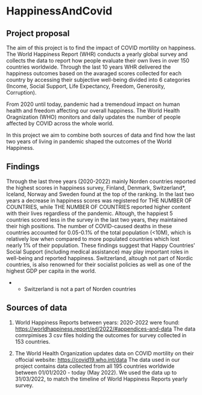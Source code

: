 # HappinessAndCovid

## Project proposal
The aim of this project is to find the impact of COVID mortility on happiness. The World Happiness Report (WHR) conducts a yearly global survey and collects the data to report how people evaluate their own lives in over 150 countries worldwide. Through the last 10 years WHR delivered the happiness outcomes based on the avaraged scores collected for each country by accessing their subjective well-being divided into 6 categories (Income, Social Support, Life Expectancy, Freedom, Generosity, Corruption). 

From 2020 until today, pandemic had a tremendoud impact on human health and freedom affecting our overall happiness. 
The World Health Oragnization (WHO) monitors and daily updates the number of people affected by COVID across the whole world. 

In this project we aim to combine both sources of data and find how the last two years of living in pandemic shaped the outcomes of the World Happiness.

## Findings

Through the last three years (2020-2022) mainly Norden countries reported the highest scores in happiness survey, Finland, Denmark, Switzerland*, Iceland, Norway and Sweden found at the top of the ranking. In the last two years a decrease in happiness scores was registered for THE NUMBER OF COUNTRIES, while THE NUMBER OF COUNTRIES reported higher content with their lives regardless of the pandemic. Altough, the happiest 5 countries scored less in the survey in the last two years, they maintained their high positions. The number of COVID-caused deaths in these countries accounted for 0.05-0.1% of the total population (<10M), which is relatively low when compared to more populated countries which lost nearly 1% of their population. These findings suggest that Happy Countries' Social Support (including medical assistance) may play important roles in well-being and reported happiness. Switzerland, altough not part of Nordic countries, is also renowned for their socialist policies as well as one of the highest GDP per capita in the world. 

* - Switzerland is not a part of Norden countries
## Sources of data

1. World Happiness Reports between years: 2020-2022 were found: https://worldhappiness.report/ed/2022/#appendices-and-data
   The data comrpimises 3 csv files holding the outcomes for survey collected in 153 countries. 


2. The World Health Organization updates data on COVID mortility on their offocial website: https://covid19.who.int/data
   The data used in our project contains data collected from all 195 countries worldwide between 01/01/2020 - today (May 2022). We used the data      up to 31/03/2022, to match the timeline of World Happiness Reports yearly survey.


